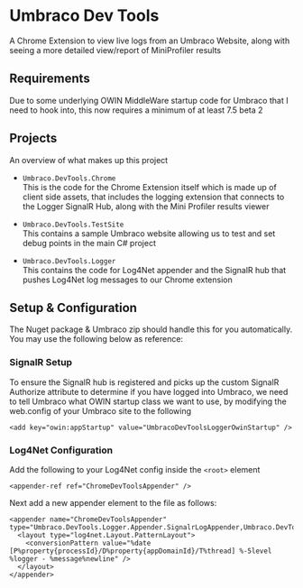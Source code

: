 # Umbraco Dev Tools
A Chrome Extension to view live logs from an Umbraco Website, along with seeing a more detailed view/report of MiniProfiler results

## Requirements
Due to some underlying OWIN MiddleWare startup code for Umbraco that I need to hook into, this now requires a minimum of at least 7.5 beta 2

## Projects
An overview of what makes up this project

* `Umbraco.DevTools.Chrome`<br/>
This is the code for the Chrome Extension itself which is made up of client side assets, that includes the logging extension that connects to the Logger SignalR Hub, along with the Mini Profiler results viewer

* `Umbraco.DevTools.TestSite`<br/>
This contains a sample Umbraco website allowing us to test and set debug points in the main C# project

* `Umbraco.DevTools.Logger`<br/>
This contains the code for Log4Net appender and the SignalR hub that pushes Log4Net log messages to our Chrome extension

## Setup & Configuration
The Nuget package & Umbraco zip should handle this for you automatically. You may use the following below as reference:

### SignalR Setup
To ensure the SignalR hub is registered and picks up the custom SignalR Authorize attribute to determine if you have logged into Umbraco, we need to tell Umbraco what OWIN startup class we want to use, by modifying the web.config of your Umbraco site to the following

`<add key="owin:appStartup" value="UmbracoDevToolsLoggerOwinStartup" />`

### Log4Net Configuration
Add the following to your Log4Net config inside the `<root>` element
```
<appender-ref ref="ChromeDevToolsAppender" />
```

Next add a new appender element to the file as follows:
```
<appender name="ChromeDevToolsAppender" type="Umbraco.DevTools.Logger.Appender.SignalrLogAppender,Umbraco.DevTools.Logger">
  <layout type="log4net.Layout.PatternLayout">
    <conversionPattern value="%date [P%property{processId}/D%property{appDomainId}/T%thread] %-5level %logger - %message%newline" />
  </layout>
</appender>
```
